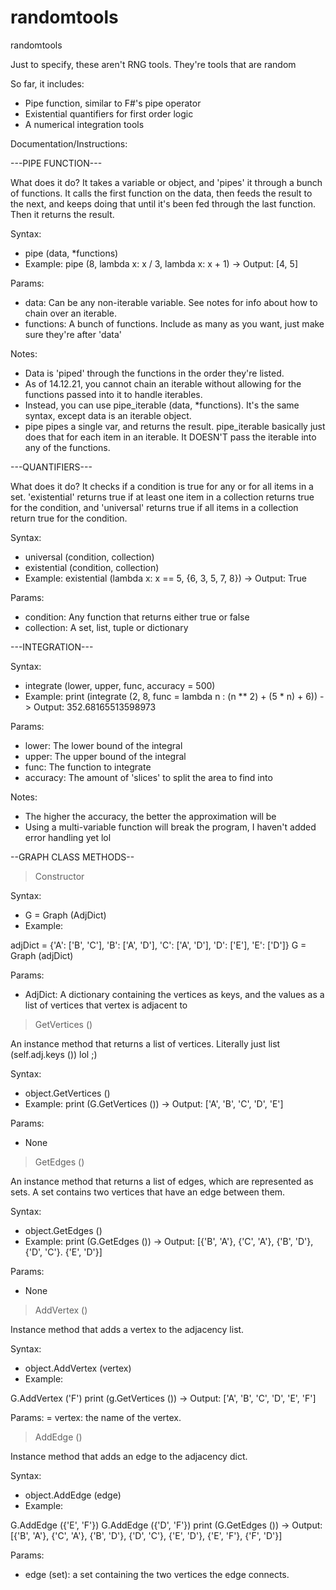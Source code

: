 # randomtools
randomtools

Just to specify, these aren't RNG tools. They're tools that are random 

So far, it includes: 

- Pipe function, similar to F#'s pipe operator
- Existential quantifiers for first order logic
- A numerical integration tools

Documentation/Instructions:

---PIPE FUNCTION---

What does it do? It takes a variable or object, and 'pipes' it through a bunch of functions. 
It calls the first function on the data, then feeds the result to the next, and keeps doing that
until it's been fed through the last function. Then it returns the result. 

Syntax: 
- pipe (data, *functions)
- Example: pipe (8, lambda x: x / 3, lambda x: x + 1) -> Output: [4, 5]

Params:
- data: Can be any non-iterable variable. See notes for info about how to chain over an iterable. 
- functions: A bunch of functions. Include as many as you want, just make sure they're after 'data'

Notes:
- Data is 'piped' through the functions in the order they're listed.
- As of 14.12.21, you cannot chain an iterable without allowing for the functions passed into it to handle iterables.
- Instead, you can use pipe_iterable (data, *functions). It's the same syntax, except data is an iterable object.
- pipe pipes a single var, and returns the result. pipe_iterable basically just does that for each item in an iterable. It DOESN'T pass the iterable 
  into any of the functions.
 
---QUANTIFIERS---

What does it do? It checks if a condition is true for any or for all items in a set. 'existential' returns
true if at least one item in a collection returns true for the condition, and 'universal' returns true if all 
items in a collection return true for the condition.

Syntax:
- universal (condition, collection)
- existential (condition, collection)
- Example: existential (lambda x: x == 5, {6, 3, 5, 7, 8}) -> Output: True

Params:
- condition: Any function that returns either true or false
- collection: A set, list, tuple or dictionary

---INTEGRATION---

Syntax:
- integrate (lower, upper, func, accuracy = 500)
- Example: print (integrate (2, 8, func = lambda n : (n ** 2) + (5 * n) + 6)) -> Output: 352.68165513598973

Params: 
- lower: The lower bound of the integral
- upper: The upper bound of the integral
- func: The function to integrate
- accuracy: The amount of 'slices' to split the area to find into 

Notes:
- The higher the accuracy, the better the approximation will be 
- Using a multi-variable function will break the program, I haven't added error handling yet lol

--GRAPH CLASS METHODS--

> Constructor

Syntax:
- G = Graph (AdjDict)
- Example: 

adjDict = {'A': ['B', 'C'], 'B': ['A', 'D'], 'C': ['A', 'D'], 'D': ['E'], 'E': ['D']}
G = Graph (adjDict)

Params:
- AdjDict: A dictionary containing the vertices as keys, and the values as a list of vertices that vertex is adjacent to 

> GetVertices ()

An instance method that returns a list of vertices. 
Literally just list (self.adj.keys ()) lol ;)

Syntax:
- object.GetVertices ()
- Example: print (G.GetVertices ()) -> Output: ['A', 'B', 'C', 'D', 'E']

Params: 
- None 

> GetEdges ()

An instance method that returns a list of edges, which are represented as sets. 
A set contains two vertices that have an edge between them.

Syntax:
- object.GetEdges ()
- Example: print (G.GetEdges ()) -> Output: [{'B', 'A'}, {'C', 'A'}, {'B', 'D'}, {'D', 'C'}. {'E', 'D'}]

Params:
- None

> AddVertex ()

Instance method that adds a vertex to the adjacency list.

Syntax:
- object.AddVertex (vertex)
- Example: 

G.AddVertex ('F')
print (g.GetVertices ()) -> Output: ['A', 'B', 'C', 'D', 'E', 'F']

Params:
= vertex: the name of the vertex.

> AddEdge ()

Instance method that adds an edge to the adjacency dict.

Syntax:
- object.AddEdge (edge)
- Example:

G.AddEdge ({'E', 'F'})
G.AddEdge ({'D', 'F'})
print (G.GetEdges ()) -> Output: [{'B', 'A'}, {'C', 'A'}, {'B', 'D'}, {'D', 'C'}, {'E', 'D'}, {'E', 'F'}, {'F', 'D'}]

Params:
- edge (set): a set containing the two vertices the edge connects.
